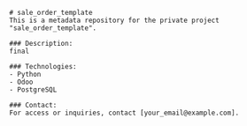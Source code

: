 
    # sale_order_template
    This is a metadata repository for the private project "sale_order_template".

    ### Description:
    final

    ### Technologies:
    - Python
    - Odoo
    - PostgreSQL

    ### Contact:
    For access or inquiries, contact [your_email@example.com].
    